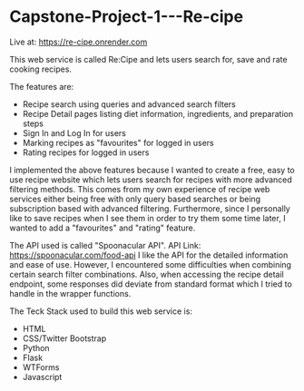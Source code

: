 # Capstone-Project-1---Re-cipe

Live at: https://re-cipe.onrender.com

This web service is called Re:Cipe and lets users search for, save and rate cooking recipes.

The features are:

- Recipe search using queries and advanced search filters
- Recipe Detail pages listing diet information, ingredients, and preparation steps
- Sign In and Log In for users
- Marking recipes as "favourites" for logged in users
- Rating recipes for logged in users

I implemented the above features because I wanted to create a free, easy to use recipe website which lets users search for recipes with more advanced filtering methods. This comes from my own experience of recipe web services either being free with only query based searches or being subscription based with advanced filtering. Furthermore, since I personally like to save recipes when I see them in order to try them some time later, I wanted to add a "favourites" and "rating" feature.


The API used is called "Spoonacular API". 
API Link: https://spoonacular.com/food-api
I like the API for the detailed information and ease of use. However, I encountered some difficulties when combining certain search filter combinations. Also, when accessing the recipe detail endpoint, some responses did deviate from standard format which I tried to handle in the wrapper functions.

The Teck Stack used to build this web service is:

- HTML
- CSS/Twitter Bootstrap
- Python
- Flask
- WTForms
- Javascript


